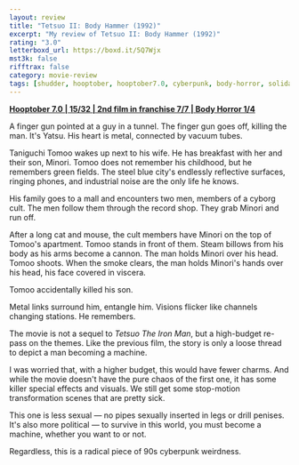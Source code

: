 ```yaml
---
layout: review
title: "Tetsuo II: Body Hammer (1992)"
excerpt: "My review of Tetsuo II: Body Hammer (1992)"
rating: "3.0"
letterboxd_url: https://boxd.it/5Q7Wjx
mst3k: false
rifftrax: false
category: movie-review
tags: [shudder, hooptober, hooptober7.0, cyberpunk, body-horror, solidarity, j-horror, scifiploitation]
---
```


<b><a href="https://boxd.it/pOK5i/detail" target="_blank" rel="noopener">Hooptober 7.0 | 15/32 | 2nd film in franchise 7/7 | Body Horror 1/4</a></b>

A finger gun pointed at a guy in a tunnel. The finger gun goes off, killing the man. It's Yatsu. His heart is metal, connected by vacuum tubes.

Taniguchi Tomoo wakes up next to his wife. He has breakfast with her and their son, Minori. Tomoo does not remember his childhood, but he remembers green fields. The steel blue city's endlessly reflective surfaces, ringing phones, and industrial noise are the only life he knows.

His family goes to a mall and encounters two men, members of a cyborg cult. The men follow them through the record shop. They grab Minori and run off.

After a long cat and mouse, the cult members have Minori on the top of Tomoo's apartment. Tomoo stands in front of them. Steam billows from his body as his arms become a cannon. The man holds Minori over his head. Tomoo shoots. When the smoke clears, the man holds Minori's hands over his head, his face covered in viscera.

Tomoo accidentally killed his son.

Metal links surround him, entangle him. Visions flicker like channels changing stations. He remembers.

The movie is not a sequel to <i>Tetsuo The Iron Man</i>, but a high-budget re-pass on the themes. Like the previous film, the story is only a loose thread to depict a man becoming a machine.

I was worried that, with a higher budget, this would have fewer charms. And while the movie doesn't have the pure chaos of the first one, it has some killer special effects and visuals. We still get some stop-motion transformation scenes that are pretty sick.

This one is less sexual — no pipes sexually inserted in legs or drill penises. It's also more political — to survive in this world, you must become a machine, whether you want to or not.

Regardless, this is a radical piece of 90s cyberpunk weirdness.
